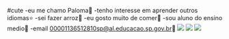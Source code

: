 #cute
-eu me chamo Paloma🌻
-tenho interesse em aprender outros idiomas⭐
-sei fazer arroz🌾
-eu gosto muito de comer🥝
-sou aluno do ensino medio🏫
-email 00001136512810sp@al.educacao.sp.gov.br🔖
![](https://media1.tenor.com/m/GTlDCm4P4EsAAAAd/kitty-kitten.gif)
![](https://media1.tenor.com/m/V9xU8I3VpjMAAAAd/stray-kids-skz.gif)
![](https://media1.tenor.com/m/rj0gFcS6dnYAAAAC/skz-skz-funny.gif)
